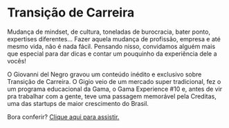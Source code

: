 # Transição de Carreira

Mudança de mindset, de cultura, toneladas de burocracia, bater ponto, expertises diferentes... Fazer aquela mudança de profissão, empresa e até mesmo vida, não é nada fácil. Pensando nisso, convidamos alguém mais que especial para dar dicas e contar um pouquinho da experiência dele a vocês!

O Giovanni del Negro gravou um conteúdo inédito e exclusivo sobre Transição de Carreira. O Gigio veio de um mercado super tradicional, fez o um programa educacional da Gama, o Gama Experience #10 e, antes de vir pra trabalhar com a gente, teve uma passagem memorável pela Creditas, uma das startups de maior crescimento do Brasil.

Bora conferir? [Clique aqui para assistir.](https://www.youtube.com/watch?v=fPPvBXlut90)